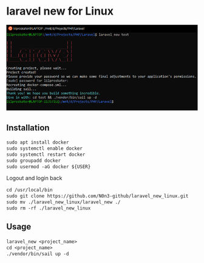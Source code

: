 # laravel new for Linux
<p align="center"><img src="img/laravel_new_linux.png" alt="Laravel New Linux picture"></p>


## Installation
```
sudo apt install docker
sudo systemctl enable docker
sudo systemctl restart docker
sudo groupadd docker
sudo usermod -aG docker ${USER}
```
Logout and login back
```
cd /usr/local/bin
sudo git clone https://github.com/N0n3-github/laravel_new_linux.git
sudo mv ./laravel_new_linux/laravel_new ./
sudo rm -rf ./laravel_new_linux
```

## Usage
```
laravel_new <project_name>
cd <project_name>
./vendor/bin/sail up -d
```
